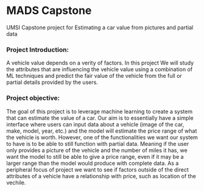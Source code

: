 # MADS Capstone
UMSI Capstone project for Estimating a car value from pictures and partial data
### Project Introduction: 
A vehicle value depends on a verity of factors. In this project We will study the attributes that are influencing the vehicle value using a combination of ML techniques and predict the fair value of the vehicle from the full or partial details provided by the users.
### Project objective: 
The goal of this project is to leverage machine learning to create a system that can estimate the value of a car. Our aim is to essentially have a simple interface where users can input data about a vehicle (image of the car, make, model, year, etc.) and the model will estimate the price range of what the vehicle is worth. However, one of the functionalities we want our system to have is to be able to still function with partial data. Meaning if the user only provides a picture of the vehicle and the number of miles it has, we want the model to still be able to give a price range, even if it may be a larger range than the model would produce with complete data. As a peripheral focus of project we want to see if factors outside of the direct attributes of a vehicle have a relationship with price, such as location of the vechile.
